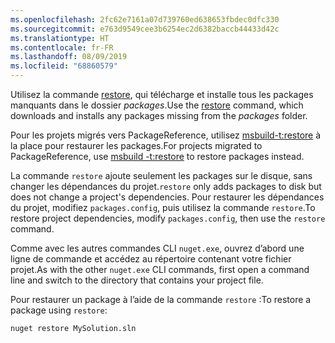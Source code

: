 ```yaml
---
ms.openlocfilehash: 2fc62e7161a07d739760ed638653fbdec0dfc330
ms.sourcegitcommit: e763d9549cee3b6254ec2d6382baccb44433d42c
ms.translationtype: HT
ms.contentlocale: fr-FR
ms.lasthandoff: 08/09/2019
ms.locfileid: "68860579"
---
```

<span data-ttu-id="3fdf3-101">Utilisez la commande [restore](../../reference/cli-reference/cli-ref-restore.md), qui télécharge et installe tous les packages manquants dans le dossier *packages*.</span><span class="sxs-lookup"><span data-stu-id="3fdf3-101">Use the [restore](../../reference/cli-reference/cli-ref-restore.md) command, which downloads and installs any packages missing from the *packages* folder.</span></span>

<span data-ttu-id="3fdf3-102">Pour les projets migrés vers PackageReference, utilisez [msbuild-t:restore](../package-restore.md#restore-using-msbuild) à la place pour restaurer les packages.</span><span class="sxs-lookup"><span data-stu-id="3fdf3-102">For projects migrated to PackageReference, use [msbuild -t:restore](../package-restore.md#restore-using-msbuild) to restore packages instead.</span></span>

<span data-ttu-id="3fdf3-103">La commande `restore` ajoute seulement les packages sur le disque, sans changer les dépendances du projet.</span><span class="sxs-lookup"><span data-stu-id="3fdf3-103">`restore` only adds packages to disk but does not change a project's dependencies.</span></span> <span data-ttu-id="3fdf3-104">Pour restaurer les dépendances du projet, modifiez `packages.config`, puis utilisez la commande `restore`.</span><span class="sxs-lookup"><span data-stu-id="3fdf3-104">To restore project dependencies, modify `packages.config`, then use the `restore` command.</span></span>

<span data-ttu-id="3fdf3-105">Comme avec les autres commandes CLI `nuget.exe`, ouvrez d’abord une ligne de commande et accédez au répertoire contenant votre fichier projet.</span><span class="sxs-lookup"><span data-stu-id="3fdf3-105">As with the other `nuget.exe` CLI commands, first open a command line and switch to the directory that contains your project file.</span></span>

<span data-ttu-id="3fdf3-106">Pour restaurer un package à l’aide de la commande `restore` :</span><span class="sxs-lookup"><span data-stu-id="3fdf3-106">To restore a package using `restore`:</span></span>

```cli
nuget restore MySolution.sln
```